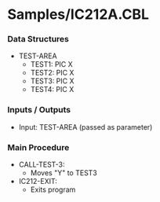 # Samples/IC212A.CBL

### Data Structures
- TEST-AREA
  - TEST1: PIC X
  - TEST2: PIC X
  - TEST3: PIC X
  - TEST4: PIC X

### Inputs / Outputs
- Input: TEST-AREA (passed as parameter)

### Main Procedure
- CALL-TEST-3:
  - Moves "Y" to TEST3
- IC212-EXIT:
  - Exits program